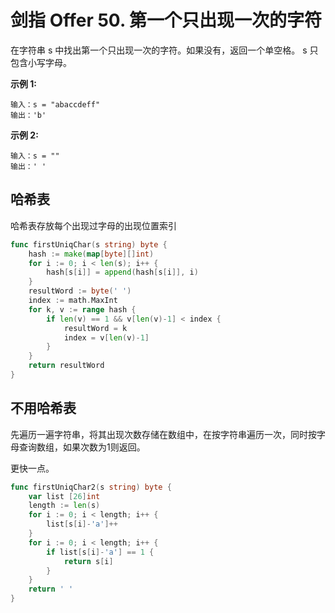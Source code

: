 # 剑指 Offer 50. 第一个只出现一次的字符

在字符串 s 中找出第一个只出现一次的字符。如果没有，返回一个单空格。 s 只包含小写字母。

**示例 1:**

```
输入：s = "abaccdeff"
输出：'b'
```

**示例 2:**

```
输入：s = "" 
输出：' '
```

## 哈希表

哈希表存放每个出现过字母的出现位置索引

```go
func firstUniqChar(s string) byte {
	hash := make(map[byte][]int)
	for i := 0; i < len(s); i++ {
		hash[s[i]] = append(hash[s[i]], i)
	}
	resultWord := byte(' ')
	index := math.MaxInt
	for k, v := range hash {
		if len(v) == 1 && v[len(v)-1] < index {
			resultWord = k
			index = v[len(v)-1]
		}
	}
	return resultWord
}
```

## 不用哈希表

先遍历一遍字符串，将其出现次数存储在数组中，在按字符串遍历一次，同时按字母查询数组，如果次数为1则返回。

更快一点。

```go
func firstUniqChar2(s string) byte {
	var list [26]int
	length := len(s)
	for i := 0; i < length; i++ {
		list[s[i]-'a']++
	}
	for i := 0; i < length; i++ {
		if list[s[i]-'a'] == 1 {
			return s[i]
		}
	}
	return ' '
}
```

